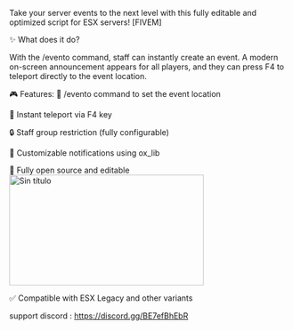 Take your server events to the next level with this fully editable and optimized script for ESX servers! [FIVEM]


✨ What does it do?

With the /evento command, staff can instantly create an event. A modern on-screen announcement appears for all players, and they can press F4 to teleport directly to the event location.

🎮 Features:
🔧 /evento command to set the event location

🚀 Instant teleport via F4 key

🔒 Staff group restriction (fully configurable)

🔔 Customizable notifications using ox_lib

📝 Fully open source and editable
<img width="349" height="199" alt="Sin título" src="https://github.com/user-attachments/assets/567868b9-2919-4431-bfb0-f62c1d67ad52" />

✅ Compatible with ESX Legacy and other variants


support discord : https://discord.gg/BE7efBhEbR
